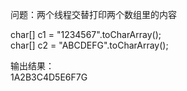 问题：两个线程交替打印两个数组里的内容

char[] c1 = "1234567".toCharArray();\
char[] c2 = "ABCDEFG".toCharArray();

输出结果：\
1A2B3C4D5E6F7G